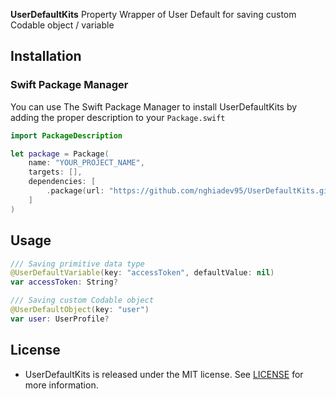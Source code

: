 **UserDefaultKits** Property Wrapper of User Default for saving custom Codable object / variable

## Installation

### Swift Package Manager
You can use The Swift Package Manager to install UserDefaultKits by adding the proper description to your `Package.swift` 

```swift
import PackageDescription

let package = Package(
    name: "YOUR_PROJECT_NAME",
    targets: [],
    dependencies: [
        .package(url: "https://github.com/nghiadev95/UserDefaultKits.git", from: "1.0.0")
    ]
)
```


## Usage

```swift
/// Saving primitive data type
@UserDefaultVariable(key: "accessToken", defaultValue: nil)
var accessToken: String?

/// Saving custom Codable object
@UserDefaultObject(key: "user")
var user: UserProfile?
```

## License

- UserDefaultKits is released under the MIT license. See [LICENSE](https://github.com/nghiadev95/UserDefaultKits/blob/master/LICENSE) for more information.

